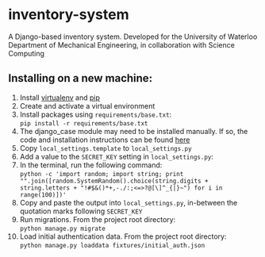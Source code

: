 # inventory-system
A Django-based inventory system. Developed for the University of Waterloo Department of Mechanical Engineering, in collaboration with Science Computing

## Installing on a new machine:

1. Install [virtualenv](https://virtualenv.pypa.io/en/latest/) and [pip](https://pip.pypa.io/en/latest/index.html)
2. Create and activate a virtual environment
2. Install packages using `requirements/base.txt`:  
  `pip install -r requirements/base.txt`
3. The django_case module may need to be installed manually. If so, the code and installation instructions can be found [here](https://bitbucket.org/amjoconn/django-cas)
4. Copy `local_settings.template` to `local_settings.py`
5. Add a value to the `SECRET_KEY` setting in `local_settings.py`:  
  1. In the terminal, run the following command:  
     `python -c 'import random; import string; print "".join([random.SystemRandom().choice(string.digits + string.letters + "!#$&()*+,-./:;<=>?@[\]^_{|}~") for i in range(100)])'`
  2. Copy and paste the output into `local_settings.py`, in-between the quotation marks following `SECRET_KEY`
6. Run migrations. From the project root directory:  
   `python manage.py migrate`
7. Load initial authentication data. From the project root directory:  
   `python manage.py loaddata fixtures/initial_auth.json`
